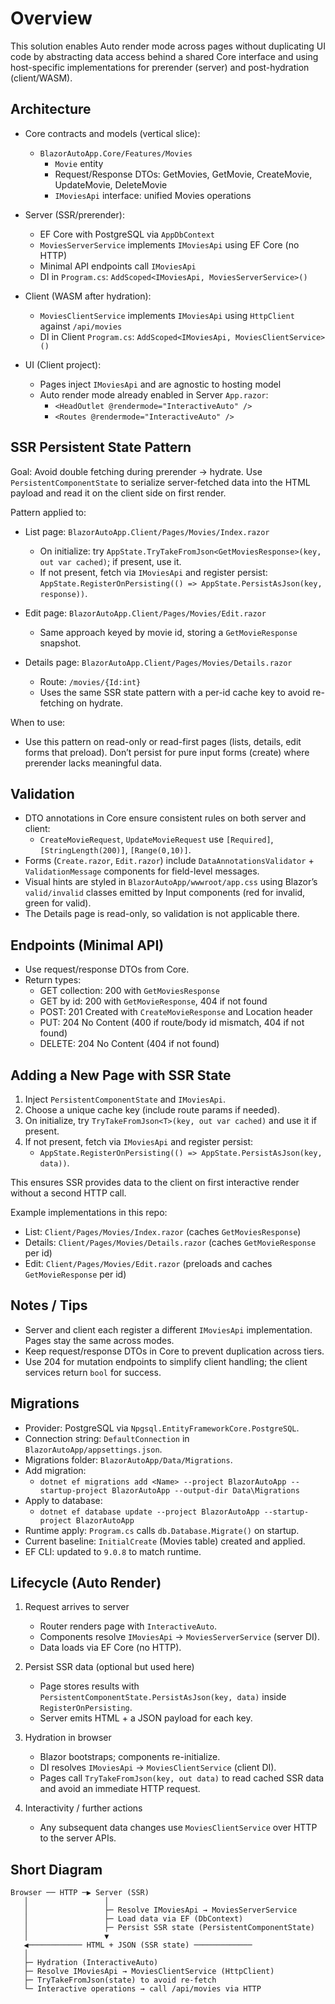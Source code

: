 # Overview

This solution enables Auto render mode across pages without duplicating UI code by abstracting data access behind a shared Core interface and using host-specific implementations for prerender (server) and post-hydration (client/WASM).

## Architecture

- Core contracts and models (vertical slice):
  - `BlazorAutoApp.Core/Features/Movies`
    - `Movie` entity
    - Request/Response DTOs: GetMovies, GetMovie, CreateMovie, UpdateMovie, DeleteMovie
    - `IMoviesApi` interface: unified Movies operations

- Server (SSR/prerender):
  - EF Core with PostgreSQL via `AppDbContext`
  - `MoviesServerService` implements `IMoviesApi` using EF Core (no HTTP)
  - Minimal API endpoints call `IMoviesApi`
  - DI in `Program.cs`: `AddScoped<IMoviesApi, MoviesServerService>()`

- Client (WASM after hydration):
  - `MoviesClientService` implements `IMoviesApi` using `HttpClient` against `/api/movies`
  - DI in Client `Program.cs`: `AddScoped<IMoviesApi, MoviesClientService>()`

- UI (Client project):
  - Pages inject `IMoviesApi` and are agnostic to hosting model
  - Auto render mode already enabled in Server `App.razor`:
    - `<HeadOutlet @rendermode="InteractiveAuto" />`
    - `<Routes @rendermode="InteractiveAuto" />`

## SSR Persistent State Pattern

Goal: Avoid double fetching during prerender → hydrate. Use `PersistentComponentState` to serialize server-fetched data into the HTML payload and read it on the client side on first render.

Pattern applied to:
- List page: `BlazorAutoApp.Client/Pages/Movies/Index.razor`
  - On initialize: try `AppState.TryTakeFromJson<GetMoviesResponse>(key, out var cached)`; if present, use it.
  - If not present, fetch via `IMoviesApi` and register persist: `AppState.RegisterOnPersisting(() => AppState.PersistAsJson(key, response))`.

- Edit page: `BlazorAutoApp.Client/Pages/Movies/Edit.razor`
  - Same approach keyed by movie id, storing a `GetMovieResponse` snapshot.

- Details page: `BlazorAutoApp.Client/Pages/Movies/Details.razor`
  - Route: `/movies/{Id:int}`
  - Uses the same SSR state pattern with a per-id cache key to avoid re-fetching on hydrate.

When to use:
- Use this pattern on read-only or read-first pages (lists, details, edit forms that preload). Don’t persist for pure input forms (create) where prerender lacks meaningful data.

## Validation

- DTO annotations in Core ensure consistent rules on both server and client:
  - `CreateMovieRequest`, `UpdateMovieRequest` use `[Required]`, `[StringLength(200)]`, `[Range(0,10)]`.
- Forms (`Create.razor`, `Edit.razor`) include `DataAnnotationsValidator` + `ValidationMessage` components for field-level messages.
- Visual hints are styled in `BlazorAutoApp/wwwroot/app.css` using Blazor’s `valid/invalid` classes emitted by Input components (red for invalid, green for valid).
- The Details page is read-only, so validation is not applicable there.

## Endpoints (Minimal API)

- Use request/response DTOs from Core.
- Return types:
  - GET collection: 200 with `GetMoviesResponse`
  - GET by id: 200 with `GetMovieResponse`, 404 if not found
  - POST: 201 Created with `CreateMovieResponse` and Location header
  - PUT: 204 No Content (400 if route/body id mismatch, 404 if not found)
  - DELETE: 204 No Content (404 if not found)

## Adding a New Page with SSR State

1) Inject `PersistentComponentState` and `IMoviesApi`.
2) Choose a unique cache key (include route params if needed).
3) On initialize, try `TryTakeFromJson<T>(key, out var cached)` and use it if present.
4) If not present, fetch via `IMoviesApi` and register persist:
   - `AppState.RegisterOnPersisting(() => AppState.PersistAsJson(key, data))`.

This ensures SSR provides data to the client on first interactive render without a second HTTP call.

Example implementations in this repo:
- List: `Client/Pages/Movies/Index.razor` (caches `GetMoviesResponse`)
- Details: `Client/Pages/Movies/Details.razor` (caches `GetMovieResponse` per id)
- Edit: `Client/Pages/Movies/Edit.razor` (preloads and caches `GetMovieResponse` per id)

## Notes / Tips

- Server and client each register a different `IMoviesApi` implementation. Pages stay the same across modes.
- Keep request/response DTOs in Core to prevent duplication across tiers.
- Use 204 for mutation endpoints to simplify client handling; the client services return `bool` for success.

## Migrations

- Provider: PostgreSQL via `Npgsql.EntityFrameworkCore.PostgreSQL`.
- Connection string: `DefaultConnection` in `BlazorAutoApp/appsettings.json`.
- Migrations folder: `BlazorAutoApp/Data/Migrations`.
- Add migration:
  - `dotnet ef migrations add <Name> --project BlazorAutoApp --startup-project BlazorAutoApp --output-dir Data\Migrations`
- Apply to database:
  - `dotnet ef database update --project BlazorAutoApp --startup-project BlazorAutoApp`
- Runtime apply: `Program.cs` calls `db.Database.Migrate()` on startup.
- Current baseline: `InitialCreate` (Movies table) created and applied.
- EF CLI: updated to `9.0.8` to match runtime.

## Lifecycle (Auto Render)

1) Request arrives to server
   - Router renders page with `InteractiveAuto`.
   - Components resolve `IMoviesApi` → `MoviesServerService` (server DI).
   - Data loads via EF Core (no HTTP).

2) Persist SSR data (optional but used here)
   - Page stores results with `PersistentComponentState.PersistAsJson(key, data)` inside `RegisterOnPersisting`.
   - Server emits HTML + a JSON payload for each key.

3) Hydration in browser
   - Blazor bootstraps; components re-initialize.
   - DI resolves `IMoviesApi` → `MoviesClientService` (client DI).
   - Pages call `TryTakeFromJson(key, out data)` to read cached SSR data and avoid an immediate HTTP request.

4) Interactivity / further actions
   - Any subsequent data changes use `MoviesClientService` over HTTP to the server APIs.

## Short Diagram

```
Browser ── HTTP ─▶ Server (SSR)
   │                 │
   │                 ├─ Resolve IMoviesApi → MoviesServerService
   │                 ├─ Load data via EF (DbContext)
   │                 ├─ Persist SSR state (PersistentComponentState)
   │                 ▼
   ◀──────────── HTML + JSON (SSR state) ─────────────
   │
   ├─ Hydration (InteractiveAuto)
   ├─ Resolve IMoviesApi → MoviesClientService (HttpClient)
   ├─ TryTakeFromJson(state) to avoid re-fetch
   └─ Interactive operations → call /api/movies via HTTP
```
